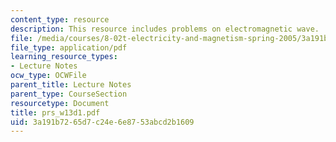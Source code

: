 ```yaml
---
content_type: resource
description: This resource includes problems on electromagnetic wave.
file: /media/courses/8-02t-electricity-and-magnetism-spring-2005/3a191b7265d7c24e6e8753abcd2b1609_prs_w13d1.pdf
file_type: application/pdf
learning_resource_types:
- Lecture Notes
ocw_type: OCWFile
parent_title: Lecture Notes
parent_type: CourseSection
resourcetype: Document
title: prs_w13d1.pdf
uid: 3a191b72-65d7-c24e-6e87-53abcd2b1609
---
```


